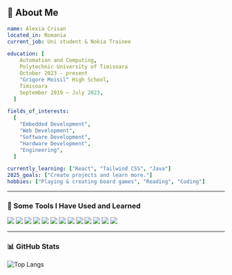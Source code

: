 ## 👋 About Me

```yaml
name: Alexia Crisan
located_in: Romania
current_job: Uni student & Nokia Trainee

education: [
    Automation and Computing,
    Polytechnic University of Timisoara
    October 2023 - present
    "Grigore Moisil" High School,
    Timisoara
    September 2019 — July 2023,
  ]

fields_of_interests:
  [
    "Embedded Development",
    "Web Development",
    "Software Development",
    "Hardware Development",
    "Engineering",
  ]

currently_learning: ["React", "Tailwind CSS", "Java"]
2025_goals: ["Create projects and learn more."]
hobbies: ["Playing & creating board games", "Reading", "Coding"]
```

---

### 🚀 Some Tools I Have Used and Learned

<p align="left">
  <img src="https://img.shields.io/badge/C-blue?style=for-the-badge&logo=c&logoColor=white" />
  <img src="https://img.shields.io/badge/C++-00599C?style=for-the-badge&logo=c%2b%2b&logoColor=white" />
  <img src="https://img.shields.io/badge/Python-3776AB?style=for-the-badge&logo=python&logoColor=white" />
  <img src="https://img.shields.io/badge/HTML5-E34F26?style=for-the-badge&logo=html5&logoColor=white" />
  <img src="https://img.shields.io/badge/CSS3-1572B6?style=for-the-badge&logo=css3&logoColor=white" />
  <img src="https://img.shields.io/badge/MySQL-4479A1?style=for-the-badge&logo=mysql&logoColor=white" />
  <img src="https://img.shields.io/badge/Oracle-F80000?style=for-the-badge&logo=oracle&logoColor=white" />
  <img src="https://img.shields.io/badge/Java-ED8B00?style=for-the-badge&logo=java&logoColor=white" />
  <img src="https://img.shields.io/badge/Verilog-000000?style=for-the-badge&logoColor=white" />
  <img src="https://img.shields.io/badge/JavaScript-F7DF1E?style=for-the-badge&logo=javascript&logoColor=black" />
  <img src="https://img.shields.io/badge/React-20232A?style=for-the-badge&logo=react&logoColor=61DAFB" />
  <img src="https://img.shields.io/badge/Linux-FCC624?style=for-the-badge&logo=linux&logoColor=black" />
  <img src="https://img.shields.io/badge/VS%20Code-007ACC?style=for-the-badge&logo=visual-studio-code&logoColor=white" />
</p>



---

### 📊 GitHub Stats

![Top Langs](https://github-readme-stats.vercel.app/api/top-langs/?username=Alexia-Crisan&layout=compact)

